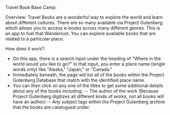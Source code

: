 Travel Book Base Camp:

Overview:
Travel Books are a wonderful way to explore the world and learn about different cultures. There are so many available via Project Gutenberg which allows you to access e-books across many different genres. This is an app to fuel that Wanderlust. You can explore available books that are related to a particular place. 

How does it work?:
- On this app, there is a search input under the heading of "Where in the world would you like to go?" In that input, you enter a place name (single words only) like "Alaska," "Japan," or "Canada." 
- Immediately beneath, the page will list all of the books within the Project Gutenberg Database that match with the identified place name. 
- You can then click on any one of the titles to get some additional details about any of the books including:
-- The author of the work (Because Project Gutenberg digitizes all different kinds of works, not all books will have an author)
-- Any subject tags within the Project Gutenberg archive that the books are catalogued under.


